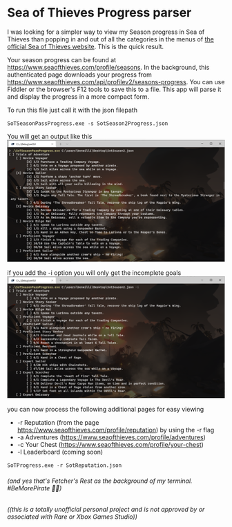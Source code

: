 ﻿# Sea of Thieves Progress parser

I was looking for a simpler way to view my Season progress in Sea of Thieves than popping in and out of all the categories in the menus of [the official Sea of Thieves website](https://www.seaofthieves.com/profile/seasons). This is the quick result.

Your season progress can be found at https://www.seaofthieves.com/profile/seasons. In the background, this authenticated page downloads your progress from https://www.seaofthieves.com/api/profilev2/seasons-progress. You can use Fiddler or the browser's F12 tools to save this to a file. This app will parse it and display the progress in a more compact form.

To run this file just call it with the json filepath
```
SoTSeasonPassProgress.exe -s SotSeason2Progress.json
```
You will get an output like this
![show all goals](./docs/progress-all.png)

if you add the -i option you will only get the incomplete goals
![show incomplete goals](./docs/progress-incomplete.png)

you can now process the following additional pages for easy viewing
* -r Reputation (from the page https://www.seaofthieves.com/profile/reputation) by using the -r flag
* -a Adventures (https://www.seaofthieves.com/profile/adventures)
* -c Your Chest (https://www.seaofthieves.com/profile/your-chest) 
* -l Leaderboard (coming soon)
```
SoTProgress.exe -r SotReputation.json
```

###### (and yes that's Fetcher's Rest as the background of my terminal.  #BeMorePirate 🏴‍☠️)

###### ((this is a totally unofficial personal project and is not approved by or associated with Rare or Xbox Games Studio))
